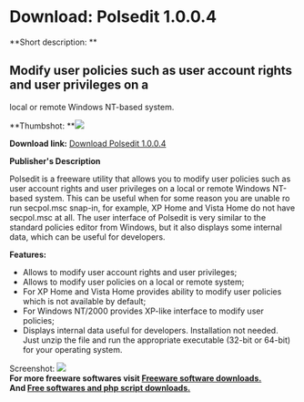 # Download: Polsedit 1.0.0.4

**Short description: **

## Modify user policies such as user account rights and user privileges on a
local or remote Windows NT-based system.

  
**Thumbshot: **![](http://www.freewarefiles.com/screenshot/polsedit_md.gif)   
  
**Download link:** [Download Polsedit 1.0.0.4](http://freesoftwares.boysofts.com/Polsedit_program_50719.html)  
  

**Publisher's Description**  
  

Polsedit is a freeware utility that allows you to modify user policies such as
user account rights and user privileges on a local or remote Windows NT-based
system. This can be useful when for some reason you are unable ro run
secpol.msc snap-in, for example, XP Home and Vista Home do not have secpol.msc
at all. The user interface of Polsedit is very similar to the standard
policies editor from Windows, but it also displays some internal data, which
can be useful for developers.

**Features:**

  * Allows to modify user account rights and user privileges; 
  * Allows to modify user policies on a local or remote system; 
  * For XP Home and Vista Home provides ability to modify user policies which is not available by default; 
  * For Windows NT/2000 provides XP-like interface to modify user policies; 
  * Displays internal data useful for developers. 
Installation not needed. Just unzip the file and run the appropriate
executable (32-bit or 64-bit) for your operating system.

  
  
Screenshot: ![](http://www.freewarefiles.com/screenshot/polsedit.gif)  
**For more freeware softwares visit [Freeware software downloads.](http://freesoftwares.boysofts.com/)**   
**And [Free softwares and php script downloads.](http://www.boysofts.com/)**

